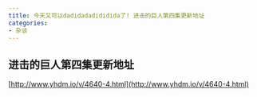 ```yaml
---
title: 今天又可以dadidadadididida了! 进击的巨人第四集更新地址
categories:
- 杂谈
---
```


## 进击的巨人第四集更新地址



[http://www.yhdm.io/v/4640-4.html](http://www.yhdm.io/v/4640-4.html)